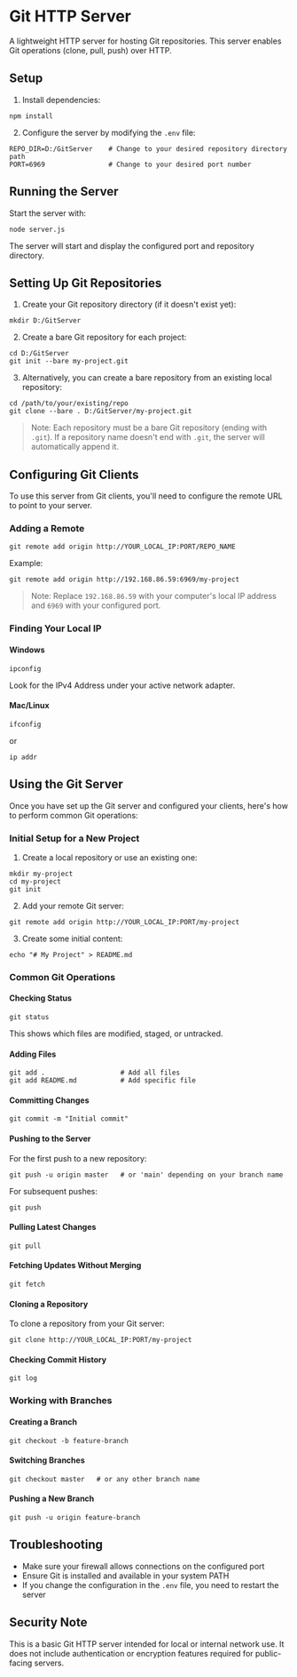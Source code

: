 # Git HTTP Server

A lightweight HTTP server for hosting Git repositories. This server enables Git operations (clone, pull, push) over HTTP.

## Setup

1. Install dependencies:
```
npm install
```

2. Configure the server by modifying the `.env` file:
```
REPO_DIR=D:/GitServer    # Change to your desired repository directory path
PORT=6969                # Change to your desired port number
```

## Running the Server

Start the server with:
```
node server.js
```

The server will start and display the configured port and repository directory.

## Setting Up Git Repositories

1. Create your Git repository directory (if it doesn't exist yet):
```
mkdir D:/GitServer
```

2. Create a bare Git repository for each project:
```
cd D:/GitServer
git init --bare my-project.git
```

3. Alternatively, you can create a bare repository from an existing local repository:
```
cd /path/to/your/existing/repo
git clone --bare . D:/GitServer/my-project.git
```

> Note: Each repository must be a bare Git repository (ending with `.git`). If a repository name doesn't end with `.git`, the server will automatically append it.

## Configuring Git Clients

To use this server from Git clients, you'll need to configure the remote URL to point to your server.

### Adding a Remote

```
git remote add origin http://YOUR_LOCAL_IP:PORT/REPO_NAME
```

Example:
```
git remote add origin http://192.168.86.59:6969/my-project
```

> Note: Replace `192.168.86.59` with your computer's local IP address and `6969` with your configured port.

### Finding Your Local IP

#### Windows
```
ipconfig
```
Look for the IPv4 Address under your active network adapter.

#### Mac/Linux
```
ifconfig
```
or
```
ip addr
```

## Using the Git Server

Once you have set up the Git server and configured your clients, here's how to perform common Git operations:

### Initial Setup for a New Project

1. Create a local repository or use an existing one:
```
mkdir my-project
cd my-project
git init
```

2. Add your remote Git server:
```
git remote add origin http://YOUR_LOCAL_IP:PORT/my-project
```

3. Create some initial content:
```
echo "# My Project" > README.md
```

### Common Git Operations

#### Checking Status
```
git status
```
This shows which files are modified, staged, or untracked.

#### Adding Files
```
git add .                   # Add all files
git add README.md           # Add specific file
```

#### Committing Changes
```
git commit -m "Initial commit"
```

#### Pushing to the Server
For the first push to a new repository:
```
git push -u origin master   # or 'main' depending on your branch name
```

For subsequent pushes:
```
git push
```

#### Pulling Latest Changes
```
git pull
```

#### Fetching Updates Without Merging
```
git fetch
```

#### Cloning a Repository
To clone a repository from your Git server:
```
git clone http://YOUR_LOCAL_IP:PORT/my-project
```

#### Checking Commit History
```
git log
```

### Working with Branches

#### Creating a Branch
```
git checkout -b feature-branch
```

#### Switching Branches
```
git checkout master   # or any other branch name
```

#### Pushing a New Branch
```
git push -u origin feature-branch
```

## Troubleshooting

- Make sure your firewall allows connections on the configured port
- Ensure Git is installed and available in your system PATH
- If you change the configuration in the `.env` file, you need to restart the server

## Security Note

This is a basic Git HTTP server intended for local or internal network use. It does not include authentication or encryption features required for public-facing servers.
